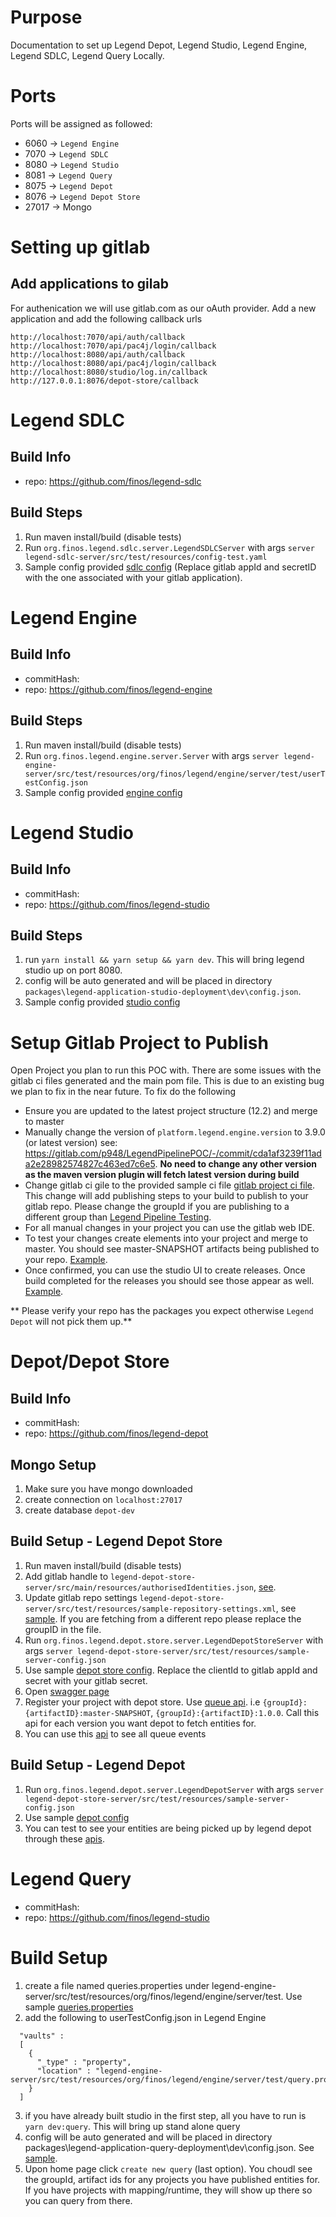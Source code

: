 # Purpose
Documentation to set up Legend Depot, Legend Studio, Legend Engine, Legend SDLC, Legend Query Locally.


# Ports 

Ports will be assigned as followed: 
- 6060 -> `Legend Engine`
- 7070 -> `Legend SDLC`
- 8080 -> `Legend Studio`
- 8081 -> `Legend Query`
- 8075 -> `Legend Depot`
- 8076 -> `Legend Depot Store`
- 27017 -> Mongo


# Setting up gitlab




## Add applications to gilab
For authenication we will use gitlab.com as our oAuth provider. Add a new application and add the following callback urls

```
http://localhost:7070/api/auth/callback
http://localhost:7070/api/pac4j/login/callback
http://localhost:8080/api/auth/callback
http://localhost:8080/api/pac4j/login/callback
http://localhost:8080/studio/log.in/callback
http://127.0.0.1:8076/depot-store/callback

```



# Legend SDLC

## Build Info
* repo: https://github.com/finos/legend-sdlc

## Build Steps
1. Run maven install/build (disable tests)
2. Run `org.finos.legend.sdlc.server.LegendSDLCServer` with args `server legend-sdlc-server/src/test/resources/config-test.yaml`
3. Sample config provided [sdlc config](https://github.com/finos/legend-sdlc/blob/master/legend-sdlc-server/src/test/resources/config-sample.yaml) (Replace gitlab appId and secretID with the one associated with your gitlab application).

# Legend Engine

## Build Info
- commitHash: 
- repo: https://github.com/finos/legend-engine

## Build Steps
1. Run maven install/build (disable tests)
2.  Run `org.finos.legend.engine.server.Server` with args `server legend-engine-server/src/test/resources/org/finos/legend/engine/server/test/userTestConfig.json`
3. Sample config provided [engine config](https://github.com/finos/legend-engine/blob/master/legend-engine-server/src/test/resources/org/finos/legend/engine/server/test/userTestConfig.json)

# Legend Studio
## Build Info

- commitHash: 
- repo: https://github.com/finos/legend-studio

## Build Steps
1. run `yarn install && yarn setup && yarn dev`. This will bring legend studio up on port 8080. 
2. config will be auto generated and will be placed in directory `packages\legend-application-studio-deployment\dev\config.json`.
3. Sample config provided [studio config](https://github.com/finos/legend-studio/blob/master/packages/legend-application-studio-deployment/docker/config.json)




# Setup Gitlab Project to Publish
Open Project you plan to run this POC with. There are some issues with the gitlab ci files generated and the main pom file. This is due to an existing bug we plan to fix in the near future. To fix do the following

- Ensure you are updated to the latest project structure (12.2) and merge to master
- Manually change the version of  `platform.legend.engine.version` to 3.9.0 (or latest version) see: https://gitlab.com/p948/LegendPipelinePOC/-/commit/cda1af3239f11ada2e28982574827c463ed7c6e5. **No need to change any other version as the maven version plugin will fetch latest version during build**
- Change gitlab ci gile to the provided sample ci file [gitlab project ci file](./sample-gitlab-ci-file.yaml). This change will add publishing steps to your build to publish to your gitlab repo. Please change the groupId if you are publishing to a different group than [Legend Pipeline Testing](https://gitlab.com/p948).
- For all manual changes in your project you can use the gitlab  web IDE. 
- To test your changes create elements into your project and merge to master. You should see master-SNAPSHOT artifacts being published to your repo. [Example](https://gitlab.com/p948/LegendPipelinePOC/-/packages).
- Once confirmed, you can use the studio UI to create releases. Once build completed for the releases you should see those appear as well. [Example](https://gitlab.com/p948/LegendPipelinePOC/-/packages).


** Please verify your repo has the packages you expect otherwise `Legend Depot` will not pick them up.**

# Depot/Depot Store

## Build Info
- commitHash: 
- repo: https://github.com/finos/legend-depot

## Mongo Setup
1. Make sure you have mongo downloaded
2. create connection on `localhost:27017`
3. create database `depot-dev`

## Build Setup - Legend Depot Store
1. Run maven install/build (disable tests)
2. Add gitlab handle to `legend-depot-store-server/src/main/resources/authorisedIdentities.json`, [see](https://github.com/finos/legend-depot/blob/master/legend-depot-store-server/src/main/resources/authorisedIdentities.json).
3. Update gitlab repo settings `legend-depot-store-server/src/test/resources/sample-repository-settings.xml`, see [sample](./sample-depot-store-repository-settings.xml). If you are fetching from a different repo please replace the groupID in the file.
3. Run `org.finos.legend.depot.store.server.LegendDepotStoreServer` with args `server legend-depot-store-server/src/test/resources/sample-server-config.json`
4. Use sample [depot store config](https://github.com/finos/legend-depot/blob/master/legend-depot-store-server/src/test/resources/sample-server-config.json). Replace the clientId to gitlab appId and secret with your gitlab secret.
5. Open [swagger page](http://127.0.0.1:8076/depot-store/api/swagger)
6. Register your project with depot store. Use [queue api](http://127.0.0.1:8076/depot-store/api/swagger#/Notifications/queueEvent).  i.e `{groupId}:{artifactID}:master-SNAPSHOT`, `{groupId}:{artifactID}:1.0.0`. Call this api for each version you want depot to fetch entities for.
7.  You can use this [api](http://127.0.0.1:8076/depot-store/api/swagger#/Notifications/getAllEventsInQueue) to see all queue events 


## Build Setup - Legend Depot 
1. Run `org.finos.legend.depot.server.LegendDepotServer` with args `server legend-depot-store-server/src/test/resources/sample-server-config.json`
2. Use sample [depot config](https://github.com/finos/legend-depot/blob/master/legend-depot-server/src/test/resources/sample-server-config.json)
3. You can test to see your entities are being picked up by legend depot through these [apis](http://localhost:8075/depot/api/swagger#/Entities).


# Legend Query 
- commitHash: 
- repo: https://github.com/finos/legend-studio

# Build Setup
1. create a file named queries.properties under legend-engine-server/src/test/resources/org/finos/legend/engine/server/test. Use sample [queries.properties](./queries.properties)
2. add the following to userTestConfig.json in Legend Engine
```
  "vaults" :
  [
    {
      "_type" : "property",
      "location" : "legend-engine-server/src/test/resources/org/finos/legend/engine/server/test/query.properties"
    }
  ]
```
3. if you have already built studio in the first step, all you have to run is `yarn dev:query`. This will bring up stand alone query 
4. config will be auto generated and will be placed in directory  packages\legend-application-query-deployment\dev\config.json. See [sample](https://github.com/finos/legend-studio/blob/master/packages/legend-application-query-deployment/docker/server-config.json).
5. Upon home page click `create new query` (last option). You choudl see the groupId, artifact ids for any projects you have published entities for. If you have projects with mapping/runtime, they will show up there so you can query from there.








